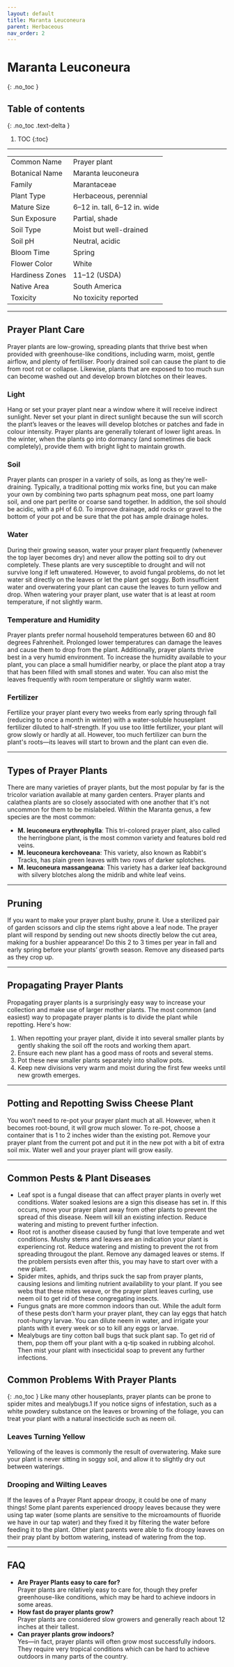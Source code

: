 ```yaml
---
layout: default
title: Maranta Leuconeura
parent: Herbaceous
nav_order: 2
---
```


# Maranta Leuconeura
{: .no_toc }

## Table of contents
{: .no_toc .text-delta }

1. TOC
{:toc}

---

|                 |                                                                 |
|-----------------|-----------------------------------------------------------------|
| Common Name     | Prayer plant                                                    |
| Botanical Name  | Maranta leuconeura                                              |
| Family          | Marantaceae                                                     |
| Plant Type      | Herbaceous, perennial                                           |
| Mature Size     | 6–12 in. tall, 6–12 in. wide                                    |
| Sun Exposure    | Partial, shade                                                  |
| Soil Type       | Moist but well-drained                                          |
| Soil pH         | Neutral, acidic                                                 |
| Bloom Time      | Spring                                                          |
| Flower Color    | White                                                           |
| Hardiness Zones | 11–12 (USDA)                                                    |
| Native Area     | South America                                                   |
| Toxicity        | No toxicity reported                                            |

***

## Prayer Plant Care
Prayer plants are low-growing, spreading plants that thrive best when provided with greenhouse-like conditions, including warm, moist, gentle airflow, and plenty of fertiliser. Poorly drained soil can cause the plant to die from root rot or collapse. Likewise, plants that are exposed to too much sun can become washed out and develop brown blotches on their leaves.

### Light
Hang or set your prayer plant near a window where it will receive indirect sunlight. Never set your plant in direct sunlight because the sun will scorch the plant’s leaves or the leaves will develop blotches or patches and fade in colour intensity. Prayer plants are generally tolerant of lower light areas. In the winter, when the plants go into dormancy (and sometimes die back completely), provide them with bright light to maintain growth.

### Soil
Prayer plants can prosper in a variety of soils, as long as they're well-draining. Typically, a traditional potting mix works fine, but you can make your own by combining two parts sphagnum peat moss, one part loamy soil, and one part perlite or coarse sand together. In addition, the soil should be acidic, with a pH of 6.0. To improve drainage, add rocks or gravel to the bottom of your pot and be sure that the pot has ample drainage holes.

### Water
During their growing season, water your prayer plant frequently (whenever the top layer becomes dry) and never allow the potting soil to dry out completely. These plants are very susceptible to drought and will not survive long if left unwatered. However, to avoid fungal problems, do not let water sit directly on the leaves or let the plant get soggy. Both insufficient water and overwatering your plant can cause the leaves to turn yellow and drop. When watering your prayer plant, use water that is at least at room temperature, if not slightly warm.

### Temperature and Humidity
Prayer plants prefer normal household temperatures between 60 and 80 degrees Fahrenheit. Prolonged lower temperatures can damage the leaves and cause them to drop from the plant. Additionally, prayer plants thrive best in a very humid environment. To increase the humidity available to your plant, you can place a small humidifier nearby, or place the plant atop a tray that has been filled with small stones and water. You can also mist the leaves frequently with room temperature or slightly warm water.

### Fertilizer
Fertilize your prayer plant every two weeks from early spring through fall (reducing to once a month in winter) with a water-soluble houseplant fertilizer diluted to half-strength. If you use too little fertilizer, your plant will grow slowly or hardly at all. However, too much fertilizer can burn the plant's roots—its leaves will start to brown and the plant can even die.

***

## Types of Prayer Plants
There are many varieties of prayer plants, but the most popular by far is the tricolor variation available at many garden centers. Prayer plants and calathea plants are so closely associated with one another that it's not uncommon for them to be mislabeled. Within the Maranta genus, a few species are the most common:
* **M. leuconeura erythrophylla**: This tri-colored prayer plant, also called the herringbone plant, is the most common variety and features bold red veins.
* **M. leuconeura kerchoveana**: This variety, also known as Rabbit's Tracks, has plain green leaves with two rows of darker splotches.
* **M. leuconeura massangeana**: This variety has a darker leaf background with silvery blotches along the midrib and white leaf veins.

***

## Pruning
If you want to make your prayer plant bushy, prune it. Use a sterilized pair of garden scissors and clip the stems right above a leaf node. The prayer plant will respond by sending out new shoots directly below the cut area, making for a bushier appearance! Do this 2 to 3 times per year in fall and early spring before your plants’ growth season. Remove any diseased parts as they crop up.

***

## Propagating Prayer Plants
Propagating prayer plants is a surprisingly easy way to increase your collection and make use of larger mother plants. The most common (and easiest) way to propagate prayer plants is to divide the plant while repotting. Here's how:
1. When repotting your prayer plant, divide it into several smaller plants by gently shaking the soil off the roots and working them apart.
2. Ensure each new plant has a good mass of roots and several stems.
3. Pot these new smaller plants separately into shallow pots.
4. Keep new divisions very warm and moist during the first few weeks until new growth emerges.

***

## Potting and Repotting Swiss Cheese Plant
You won’t need to re-pot your prayer plant much at all. However, when it becomes root-bound, it will grow much slower. To re-pot, choose a container that is 1 to 2 inches wider than the existing pot. Remove your prayer plant from the current pot and put it in the new pot with a bit of extra soil mix. Water well and your prayer plant will grow easily.

***

## Common Pests & Plant Diseases
- Leaf spot is a fungal disease that can affect prayer plants in overly wet conditions. Water soaked lesions are a sign this disease has set in. If this occurs, move your prayer plant away from other plants to prevent the spread of this disease. Neem will kill an existing infection. Reduce watering and misting to prevent further infection.  
- Root rot is another disease caused by fungi that love temperate and wet conditions. Mushy stems and leaves are an indication your plant is experiencing rot. Reduce watering and misting to prevent the rot from spreading througout the plant. Remove any damaged leaves or stems. If the problem persists even after this, you may have to start over with a new plant.
- Spider mites, aphids, and thrips suck the sap from prayer plants, causing lesions and limiting nutrient availability to your plant. If you see webs that these mites weave, or the prayer plant leaves curling, use neem oil to get rid of these congregating insects.
- Fungus gnats are more common indoors than out. While the adult form of these pests don’t harm your prayer plant, they can lay eggs that hatch root-hungry larvae. You can dilute neem in water, and irrigate your plants with it every week or so to kill any eggs or larvae.
- Mealybugs are tiny cotton ball bugs that suck plant sap. To get rid of them, pop them off your plant with a q-tip soaked in rubbing alcohol. Then mist your plant with insecticidal soap to prevent any further infections.

## Common Problems With Prayer Plants
{: .no_toc }
Like many other houseplants, prayer plants can be prone to spider mites and mealybugs.1 If you notice signs of infestation, such as a white powdery substance on the leaves or browning of the foliage, you can treat your plant with a natural insecticide such as neem oil.

### Leaves Turning Yellow
Yellowing of the leaves is commonly the result of overwatering. Make sure your plant is never sitting in soggy soil, and allow it to slightly dry out between waterings.

### Drooping and Wilting Leaves
If the leaves of a Prayer Plant appear droopy, it could be one of many things! Some plant parents experienced droopy leaves because they were using tap water (some plants are sensitive to the microamounts of fluoride we have in our tap water) and they fixed it by filtering the water before feeding it to the plant. Other plant parents were able to fix droopy leaves on their pray plant by bottom watering, instead of watering from the top.

***

## FAQ
* **Are Prayer Plants easy to care for?**<br>
Prayer plants are relatively easy to care for, though they prefer greenhouse-like conditions, which may be hard to achieve indoors in some areas.
* **How fast do prayer plants grow?**<br>
Prayer plants are considered slow growers and generally reach about 12 inches at their tallest.
* **Can prayer plants grow indoors?**<br>
Yes—in fact, prayer plants will often grow most successfully indoors. They require very tropical conditions which can be hard to achieve outdoors in many parts of the country.
